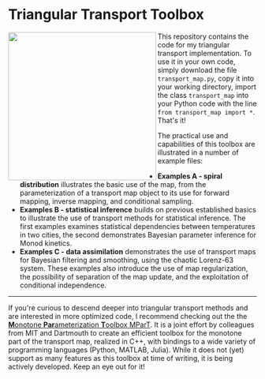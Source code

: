 # Triangular Transport Toolbox

<img align="left" src="https://github.com/MaxRamgraber/Triangular-Transport-Toolbox/blob/main/figures/spiral_animated.gif" height="300px">

This repository contains the code for my triangular transport implementation. To use it in your own code, simply download the file `transport_map.py`, copy it into your working directory, import the class `transport_map` into your Python code with the line `from transport_map import *`. That's it!

The practical use and capabilities of this toolbox are illustrated in a number of example files:

 - **Examples A - spiral distribution** illustrates the basic use of the map, from the parameterization of a transport map object to its use for forward mapping, inverse mapping, and conditional sampling.
 - **Examples B - statistical inference** builds on previous established basics to illustrate the use of transport methods for statistical inference. The first examples examines statistical dependencies between temperatures in two cities, the second demonstrates Bayesian parameter inference for Monod kinetics.
 - **Examples C - data assimilation** demonstrates the use of transport maps for Bayesian filtering and smoothing, using the chaotic Lorenz-63 system. These examples also introduce the use of map regularization, the possibility of separation of the map update, and the exploitation of conditional independence.

---

If you're curious to descend deeper into triangular transport methods and are interested in more optimized code, I recommend checking out the the [**M**onotone **Par**ameterization **T**oolbox MParT](https://measuretransport.github.io/MParT/). It is a joint effort by colleagues from MIT and Dartmouth to create an efficient toolbox for the monotone part of the transport map, realized in C++, with bindings to a wide variety of programming languages (Python, MATLAB, Julia). While it does not (yet) support as many features as this toolbox at time of writing, it is being actively developed. Keep an eye out for it!
